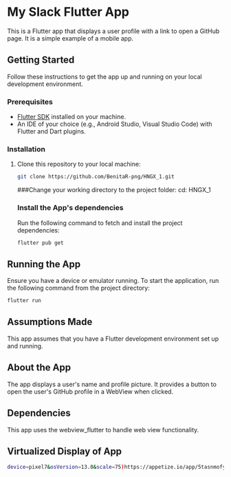 # My Slack Flutter App

This is a Flutter app that displays a user profile with a link to open a GitHub page. It is a simple example of a mobile app.

## Getting Started

Follow these instructions to get the app up and running on your local development environment.

### Prerequisites

- [Flutter SDK](https://flutter.dev/docs/get-started/install) installed on your machine.
- An IDE of your choice (e.g., Android Studio, Visual Studio Code) with Flutter and Dart plugins.

### Installation

1. Clone this repository to your local machine:

   ```bash
   git clone https://github.com/BenitaR-png/HNGX_1.git
   ```

   ###Change your working directory to the project folder:
   cd: HNGX_1

   ### Install the App's dependencies
   
   Run the following command to fetch and install the project dependencies:
   ```bash
   flutter pub get
   ```

  ## Running the App
   Ensure you have a device or emulator running.
   To start the application, run the following command from the project directory:

   ```bash
   flutter run
   ```

## Assumptions Made

This app assumes that you have a Flutter development environment set up and running.

## About the App
The app displays a user's name and profile picture.
It provides a button to open the user's GitHub profile in a WebView when clicked.

## Dependencies
This app uses the webview_flutter to handle web view functionality.


## Virtualized Display of App
```bash
device=pixel7&osVersion=13.0&scale=75)https://appetize.io/app/5tasnmofyq253nri7lxt5ueotq?device=pixel7&osVersion=13.0&scale=75

   
